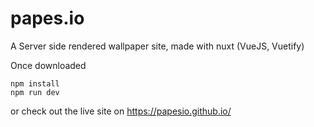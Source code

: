 # papes.io
A Server side rendered wallpaper site, made with nuxt (VueJS, Vuetify) 

Once downloaded
``` 
npm install
npm run dev
 ```

or check out the live site on https://papesio.github.io/
